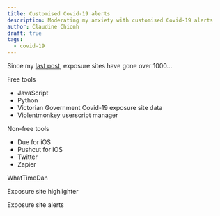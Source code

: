 ```yaml
---
title: Customised Covid-19 alerts
description: Moderating my anxiety with customised Covid-19 alerts
author: Claudine Chionh
draft: true
tags:
  - covid-19
---
```


Since my [last post](/posts/victorian-covid-19-exposure-site-highlighter), exposure sites have gone over 1000...

Free tools

- JavaScript
- Python
- Victorian Government Covid-19 exposure site data
- Violentmonkey userscript manager

Non-free tools

- Due for iOS
- Pushcut for iOS
- Twitter
- Zapier

WhatTimeDan

Exposure site highlighter

Exposure site alerts

